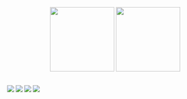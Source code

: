 
<div align="center">
<img height="150em" src="https://github-readme-stats.vercel.app/api?username=caiokal&show_icons=true&theme=dracula&include_all_commits=true&count_private=false"/>
<img height="150em" src="https://github-readme-stats.vercel.app/api/top-langs/?username=caiokal&layout=compact&langs_count=20&theme=dracula"/>
</div>

  ##

<div> 
<a href="https://www.youtube.com/c/CaioMonteiroTI" target="_blank"><img src="https://img.shields.io/badge/YouTube-FF0000?style=for-the-badge&logo=youtube&logoColor=white" target="_blank"></a>
<a href="https://www.instagram.com/caiomonteiro.ti/" target="_blank"><img src="https://img.shields.io/badge/-Instagram-%23E4405F?style=for-the-badge&logo=instagram&logoColor=white" target="_blank"></a>
<a href = "mailto:contato@alvesti.com.br"><img src="https://img.shields.io/badge/-GMAIL-%23333?style=for-the-badge&logo=gmail&logoColor=white" target="_blank"></a>
<a href="https://www.linkedin.com/in/caio-monteiro-61148984/" target="_blank"><img src="https://img.shields.io/badge/-LinkedIn-%230077B5?style=for-the-badge&logo=linkedin&logoColor=white" target="_blank"></a> 
</div>



